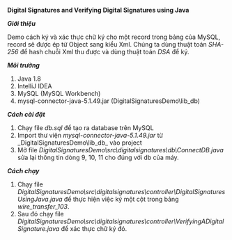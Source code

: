 **Digital Signatures and Verifying Digital Signatures using Java**

**_Giới thiệu_**

Demo cách ký và xác thực chữ ký cho một record trong bảng của MySQL, 
record sẽ được ép từ Object sang kiểu Xml. Chúng ta dùng thuật toán _SHA-256_
để hash chuỗi Xml thu được và dùng thuật toán _DSA_ để ký.

**_Môi trường_**
1. Java 1.8
2. IntelliJ IDEA
3. MySQL (MySQL Workbench)
4. mysql-connector-java-5.1.49.jar (DigitalSignaturesDemo\lib_db\)

**_Cách cài đặt_**
1. Chạy file _db.sql_ để tạo ra database trên MySQL
2. Import thư viện _mysql-connector-java-5.1.49.jar_ từ _DigitalSignaturesDemo\lib_db\_ vào project
3. Mở file _DigitalSignaturesDemo\src\digitalsignatures\db\ConnectDB.java_ 
sửa lại thông tin dòng 9, 10, 11 cho đúng với db của máy.

 **_Cách chạy_**
1. Chạy file _DigitalSignaturesDemo\src\digitalsignatures\controller\DigitalSignaturesUsingJava.java_
để thực hiện việc ký một cột trong bảng _wire_transfer_103_.
2. Sau đó chạy file _DigitalSignaturesDemo\src\digitalsignatures\controller\VerifyingADigitalSignature.java_
để xác thực chữ ký đó.
